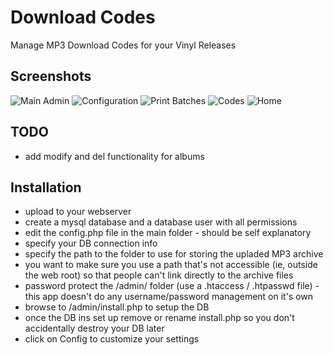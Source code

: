 Download Codes
=============

Manage MP3 Download Codes for your Vinyl Releases

Screenshots
-------------
![Main Admin](https://raw.github.com/hiegdk/downloadcodes/master/screenshots/main_admin_screen.png "Main Admin")
![Configuration](https://raw.github.com/hiegdk/downloadcodes/master/screenshots/config_screen.png "Configuration")
![Print Batches](https://raw.github.com/hiegdk/downloadcodes/master/screenshots/print_batch_screen.png "Print Batches")
![Codes](https://raw.github.com/hiegdk/downloadcodes/master/screenshots/codes.png "codes")
![Home](https://raw.github.com/hiegdk/downloadcodes/master/screenshots/home_screen.png "Home")


TODO
-------------
* add modify and del functionality for albums

Installation
------------
* upload to your webserver
* create a mysql database and a database user with all permissions
* edit the config.php file in the main folder - should be self explanatory
* specify your DB connection info
* specify the path to the folder to use for storing the upladed MP3 archive
* you want to make sure you use a path that's not accessible (ie, outside the web root) so that people can't link directly to the archive files
* password protect the /admin/ folder (use a .htaccess / .htpasswd file) - this app doesn't do any username/password management on it's own
* browse to /admin/install.php to setup the DB
* once the DB ins set up remove or rename install.php so you don't accidentally destroy your DB later
* click on Config to customize your settings